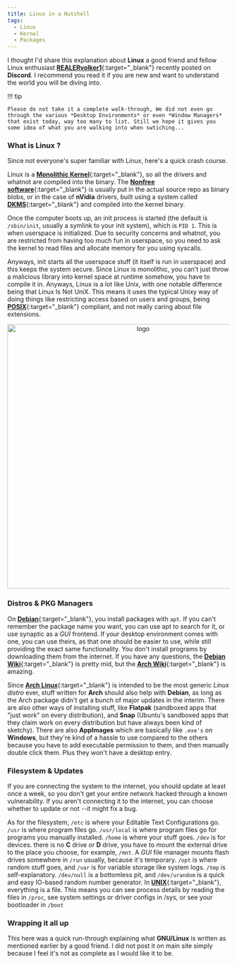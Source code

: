 ```yaml
---
title: Linux in a Nutshell
tags:
  - Linux
  - Kernel
  - Packages
---
```

I thought I'd share this explanation about **Linux** a good friend and fellow Linux enthusiast [**REALERvolker1**](REALERvolker1){:target="_blank"} recently posted on **Discord**. I recommend you read it if you are new and want to understand the world you will be diving into.

!!! tip

    Please do not take it a complete walk-through, We did not even go through the various *Desktop Environments* or even *Window Managers* that exist today, way too many to list. Still we hope it gives you some idea of what you are walking into when swtiching...

### What is Linux ?

Since not everyone's super familiar with Linux, here's a quick crash course.

Linux is a [**Monolithic Kernel**](https://en.wikipedia.org/wiki/Monolithic_kernel#:~:text=A%20monolithic%20kernel%20is%20an,virtual%20interface%20over%20computer%20hardware.){:target="_blank"}, so all the drivers and whatnot are compiled into the binary. The [**Nonfree software**](https://www.fsf.org/about/what-is-free-software){:target="_blank"} is usually put in the actual source repo as binary blobs, or in the case of **nVidia** drivers, built using a system called [**DKMS**](https://en.wikipedia.org/wiki/Dynamic_Kernel_Module_Support){:target="_blank"} and compiled into the kernel binary.

Once the computer boots up, an init process is started (the default is `/sbin/init`, usually a symlink to your init system), which is `PID 1`. This is when userspace is initialized. Due to security concerns and whatnot, you are restricted from having too much fun in userspace, so you need to ask the kernel to read files and allocate memory for you using syscalls.

Anyways, init starts all the userspace stuff (it itself is run in userspace) and this keeps the system secure. Since Linux is monolithic, you can't just throw a malicious library into kernel space at runtime somehow, you have to compile it in. Anyways, Linux is a lot like Unix, with one notable difference being that Linux Is Not UniX. This means it uses the typical Unixy way of doing things like restricting access based on users and groups, being [**POSIX**](https://en.wikipedia.org/wiki/POSIX){:target="_blank"} compliant, and not really caring about file extensions.

<p align="center">
    <img width="600" src="https://i.imgur.com/Mu7NHx9.png" alt="logo">
</p>

### Distros & PKG Managers

On [**Debian**](https://www.debian.org){:target="_blank"}, you install packages with `apt`. If you can't remember the package name you want, you can use apt to search for it, or use synaptic as a *GUI* frontend. If your desktop environment comes with one, you can use theirs, as that one should be easier to use, while still providing the exact same functionality. You don't install programs by downloading them from the internet. If you have any questions, the [**Debian Wiki**](https://wiki.debian.org/DontBreakDebian){:target="_blank"} is pretty mid, but the [**Arch Wiki**](https://wiki.archlinux.org){:target="_blank"} is amazing.

Since [**Arch Linux**](https://archlinux.org){:target="_blank"} is intended to be the most generic *Linux distro* ever, stuff written for **Arch** should also help with **Debian**, as long as the Arch package didn't get a bunch of major updates in the interim. There are also other ways of installing stuff, like **Flatpak** (sandboxed apps that "just work" on every distribution), and **Snap** (Ubuntu's sandboxed apps that they claim work on every distribution but have always been kind of sketchy). There are also **AppImages** which are basically like `.exe's` on **Windows**, but they're kind of a hassle to use compared to the others because you have to add executable permission to them, and then manually double click them. Plus they won't have a desktop entry.

### Filesystem & Updates

If you are connecting the system to the internet, you should update at least once a week, so you don't get your entire network hacked through a known vulnerability. If you aren't connecting it to the internet, you can choose whether to update or not --it might fix a bug.

As for the filesystem, `/etc` is where your Editable Text Configurations go. `/usr` is where program files go. `/usr/local` is where program files go for programs you manually installed. `/home` is where your stuff goes. `/dev` is for devices. there is no **C** drive or **D** drive, you have to mount the external drive to the place you choose, for example, `/mnt`. A *GUI* file manager mounts flash drives somewhere in `/run` usually, because it's temporary. `/opt` is where random stuff goes, and `/var` is for variable storage like system logs. `/tmp` is self-explanatory. `/dev/null` is a bottomless pit, and `/dev/urandom` is a quick and easy IO-based random number generator. In [**UNIX**](https://en.wikipedia.org/wiki/Unix){:target="_blank"}, everything is a file. This means you can see process details by reading the files in `/proc`, see system settings or driver configs in /sys, or see your bootloader in `/boot`

### Wrapping it all up

This here was a quick run-through explaining what **GNU/Linux** is written as mentioned earlier by a good friend. I did not post it on main site simply because I feel it's not as complete as I would like it to be.
